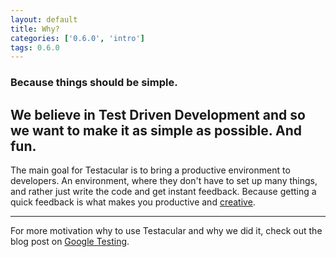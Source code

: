 ```yaml
---
layout: default
title: Why?
categories: ['0.6.0', 'intro']
tags: 0.6.0
---
```


### **Because things should be simple.**

## We believe in Test Driven Development and so we want to make it as simple as possible. And fun.

The main goal for Testacular is to bring a productive environment to developers. An environment, where they don't have to set up many things, and rather just write the code and get instant feedback. Because getting a quick feedback is what makes you productive and [creative].

-----

For more motivation why to use Testacular and why we did it, check out the blog post on [Google Testing].

[Google Testing]: http://googletesting.blogspot.com/2012/11/testacular-spectacular-test-runner-for.html
[creative]: http://vimeo.com/36579366